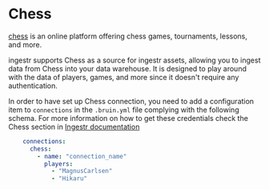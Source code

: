 # Chess
[chess](https://www.chess.com/) is an online platform offering chess games, tournaments, lessons, and more.

ingestr supports Chess as a source for ingestr assets, allowing you to ingest data from Chess into your data warehouse.
It is designed to play around with the data of players, games, and more since it doesn't require any authentication.

In order to have set up Chess connection, you need to add a configuration item to `connections` in the `.bruin.yml` file complying with the following schema. For more information on how to get these credentials check the Chess section in [Ingestr documentation](https://bruin-data.github.io/ingestr/getting-started/quickstart.html)

```yaml
    connections:
      chess:
        - name: "connection_name"
          players:
            - "MagnusCarlsen"
            - "Hikaru"
